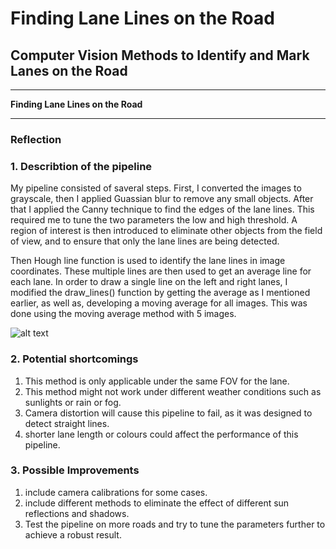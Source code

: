 # **Finding Lane Lines on the Road** 

## Computer Vision Methods to Identify and Mark Lanes on the Road


---

**Finding Lane Lines on the Road**


[//]: # (Image References)

[image1]: ./examples/grayscale.jpg "Grayscale"

---

### Reflection

### 1. Describtion of the pipeline

My pipeline consisted of saveral steps. First, I converted the images to grayscale, then I applied Guassian blur to remove any small objects. After that I applied the Canny technique to find the edges of the lane lines. This required me to tune the two parameters the low and high threshold. A region of interest is then introduced to eliminate other objects from the field of view, and to ensure that only the lane lines are being detected. 

Then Hough line function is used to identify the lane lines in image coordinates. These multiple lines are then used to get an average line for each lane. In order to draw a single line on the left and right lanes, I modified the draw_lines() function by getting the average as I mentioned earlier, as well as, developing a moving average for all images. This was done using the moving average method with 5 images. 


![alt text][image1]


### 2. Potential shortcomings


1. This method is only applicable under the same FOV for the lane. 
2. This method might not work under different weather conditions such as sunlights or rain or fog.
3. Camera distortion will cause this pipeline to fail, as it was designed to detect straight lines.
4. shorter lane length or colours could affect the performance of this pipeline.

### 3. Possible Improvements 

1. include camera calibrations for some cases. 
2. include different methods to eliminate the effect of different sun reflections and shadows. 
3. Test the pipeline on more roads and try to tune the parameters further to achieve a robust result.
